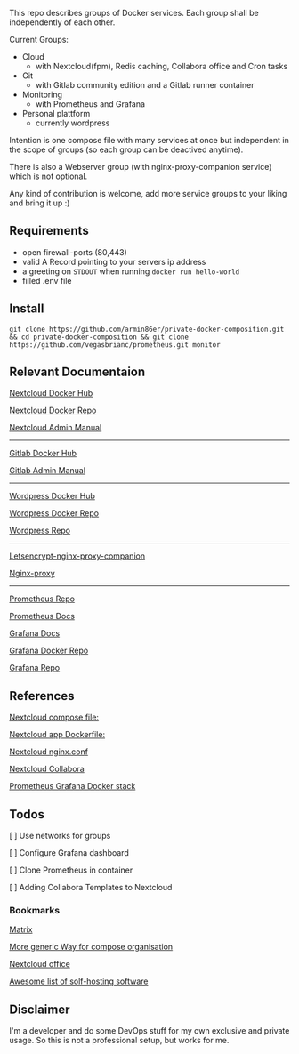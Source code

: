 This repo describes groups of Docker services. Each group shall be independently of each other.

Current Groups:

* Cloud
  * with Nextcloud(fpm), Redis caching, Collabora office and Cron tasks
* Git
  * with Gitlab community edition and a Gitlab runner container
* Monitoring
  * with Prometheus and Grafana
* Personal plattform
  * currently wordpress

Intention is one compose file with many services at once but independent in the scope of groups (so each group can be deactived anytime).

There is also a Webserver group (with nginx-proxy-companion service) which is not optional.

Any kind of contribution is welcome, add more service groups to your liking and bring it up :)

## Requirements

* open firewall-ports (80,443)
* valid A Record pointing to your servers ip address
* a greeting on `STDOUT` when running `docker run hello-world`
* filled .env file

## Install

`git clone https://github.com/armin86er/private-docker-composition.git && cd private-docker-composition && git clone https://github.com/vegasbrianc/prometheus.git monitor`

## Relevant Documentaion

[Nextcloud Docker Hub](https://hub.docker.com/_/nextcloud)

[Nextcloud Docker Repo](https://github.com/nextcloud/docker)

[Nextcloud Admin Manual](https://docs.nextcloud.com/server/16/admin_manual/contents.html)

---

[Gitlab Docker Hub](https://hub.docker.com/_/gitlab-community-edition)

[Gitlab Admin Manual](https://docs.gitlab.com/ee/administration)

---

[Wordpress Docker Hub](https://hub.docker.com/_/wordpress)

[Wordpress Docker Repo](https://github.com/docker-library/wordpress)

[Wordpress Repo](https://github.com/WordPress/WordPress)

---

[Letsencrypt-nginx-proxy-companion](https://github.com/JrCs/docker-letsencrypt-nginx-proxy-companion/)

[Nginx-proxy](https://github.com/jwilder/nginx-proxy)

---

[Prometheus Repo](https://github.com/prometheus/prometheus)

[Prometheus Docs](https://prometheus.io/docs/introduction/overview/)

[Grafana Docs](https://grafana.com/docs/)

[Grafana Docker Repo](https://github.com/grafana/grafana-docker)

[Grafana Repo](https://github.com/grafana/grafana)


## References

[Nextcloud compose file:](https://github.com/nextcloud/docker/blob/master/.examples/docker-compose/with-nginx-proxy/mariadb-cron-redis/fpm/docker-compose.yml)

[Nextcloud app Dockerfile:](https://github.com/nextcloud/docker/blob/master/.examples/dockerfiles/full/fpm/Dockerfile)

[Nextcloud nginx.conf](https://github.com/nextcloud/docker/blob/master/.examples/docker-compose/with-nginx-proxy-self-signed-ssl/mariadb/fpm/web/nginx.conf)

[Nextcloud Collabora](https://help.nextcloud.com/t/collabora-configuration-with-docker-compose/3970/5)

[Prometheus Grafana Docker stack](https://github.com/vegasbrianc/prometheus)

## Todos

[ ] Use networks for groups

[ ] Configure Grafana dashboard

[ ] Clone Prometheus in container

[ ] Adding Collabora Templates to Nextcloud

### Bookmarks

[Matrix](https://hub.docker.com/r/matrixdotorg/synapse)

[More generic Way for compose organisation](https://github.com/evertramos/docker-compose-letsencrypt-nginx-proxy-companion)

[Nextcloud office](https://github.com/smehrbrodt/nextcloud-libreoffice-online)

[Awesome list of solf-hosting software](https://github.com/Kickball/awesome-selfhosted)

## Disclaimer

I'm a developer and do some DevOps stuff for my own exclusive and private usage. So this is not a professional setup, but works for me.
